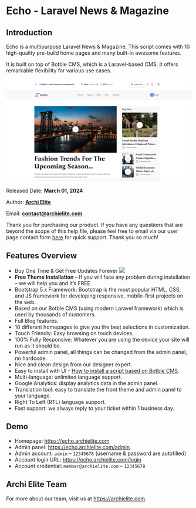 # Echo - Laravel News & Magazine

## Introduction

Echo is a multipurpose Laravel News & Magazine. This script comes with 10 high-quality pre-build home pages and many
built-in awesome features.

It is built on top of Botble CMS, which is a Laravel-based CMS. It offers remarkable flexibility for various use cases.

![Overview](./images/overview.png)

Released Date: **March 01, 2024**

Author: **[Archi Elite](https://archielite.com)**

Email: **contact@archielite.com**

Thank you for purchasing our product. If you have any questions that are beyond the scope of this help file, please feel
free to email via our user page contact form [here](https://codecanyon.net/user/archielite) for quick support. Thank you
so much!

## Features Overview

* Buy One Time & Get Free Updates Forever ![](https://camo.envatousercontent.com/52b4b2d88711b53d045902611cf52d0c1eb23dcd/68747470733a2f2f7374617469632e6172636869656c6974652e636f6d2f73746f726167652f323032332f30392f61396664323362332d633866332d346336662d613466352d3361363037363632316535662e706e67)
* **Free Theme Installation** – If you will face any problem during installation – we will help you and It’s FREE
* Bootstrap 5.x Framework: Bootstrap is the most popular HTML, CSS, and JS framework for developing responsive,
  mobile-first projects on the web.
* Based on our Botble CMS (using modern Laravel framework) which is used by thousands of customers.
* Full Blog features.
* 10 different homepages to give you the best selections in customization.
* Touch Friendly: Easy browsing on touch devices.
* 100% Fully Responsive: Whatever you are using the device your site will run as it should be.
* Powerful admin panel, all things can be changed from the admin panel, no hardcode.
* Nice and clean design from our designer expert.
* Easy to install with UI - [How to install a script based on Botble CMS](https://www.youtube.com/watch?v=Ox2WgQqOQoQ).
* Multi-language: unlimited language support.
* Google Analytics: display analytics data in the admin panel.
* Translation tool: easy to translate the front theme and admin panel to your language.
* Right To Left (RTL) language support.
* Fast support: we always reply to your ticket within 1 business day.

## Demo

* Homepage: https://echo.archielite.com
* Admin panel: https://echo.archielite.com/admin
* Admin account: `admin` – `12345678` (username & password are autofilled)
* Account login URL: https://echo.archielite.com/login
* Account credential: `member@archielite.com` – `12345678`

## Archi Elite Team

For more about our team, visit us at https://archielite.com.
